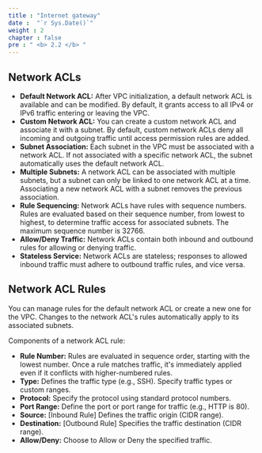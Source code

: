 ```yaml
---
title : "Internet gateway"
date :  "`r Sys.Date()`" 
weight : 2
chapter : false
pre : " <b> 2.2 </b> "
---
```


## Network ACLs

- **Default Network ACL:** After VPC initialization, a default network ACL is available and can be modified. By default, it grants access to all IPv4 or IPv6 traffic entering or leaving the VPC.
- **Custom Network ACL:** You can create a custom network ACL and associate it with a subnet. By default, custom network ACLs deny all incoming and outgoing traffic until access permission rules are added.
- **Subnet Association:** Each subnet in the VPC must be associated with a network ACL. If not associated with a specific network ACL, the subnet automatically uses the default network ACL.
- **Multiple Subnets:** A network ACL can be associated with multiple subnets, but a subnet can only be linked to one network ACL at a time. Associating a new network ACL with a subnet removes the previous association.
- **Rule Sequencing:** Network ACLs have rules with sequence numbers. Rules are evaluated based on their sequence number, from lowest to highest, to determine traffic access for associated subnets. The maximum sequence number is 32766.
- **Allow/Deny Traffic:** Network ACLs contain both inbound and outbound rules for allowing or denying traffic.
- **Stateless Service:** Network ACLs are stateless; responses to allowed inbound traffic must adhere to outbound traffic rules, and vice versa.

## Network ACL Rules

You can manage rules for the default network ACL or create a new one for the VPC. Changes to the network ACL's rules automatically apply to its associated subnets.

Components of a network ACL rule:
- **Rule Number:** Rules are evaluated in sequence order, starting with the lowest number. Once a rule matches traffic, it's immediately applied even if it conflicts with higher-numbered rules.
- **Type:** Defines the traffic type (e.g., SSH). Specify traffic types or custom ranges.
- **Protocol:** Specify the protocol using standard protocol numbers.
- **Port Range:** Define the port or port range for traffic (e.g., HTTP is 80).
- **Source:** [Inbound Rule] Defines the traffic origin (CIDR range).
- **Destination:** [Outbound Rule] Specifies the traffic destination (CIDR range).
- **Allow/Deny:** Choose to Allow or Deny the specified traffic.
